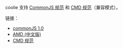 coolie 支持 [CommonJS 规范][commonjs link] 和 [CMD 规范][cmd link]（兼容模式）。



链接：
- [commonJS 1.0][commonjs link]
- [AMD (中文版)][amd link]
- [CMD 规范][cmd link]


[commonjs link]: http://wiki.commonjs.org/wiki/Modules/1.0
[amd link]: https://github.com/amdjs/amdjs-api/wiki/AMD-(%E4%B8%AD%E6%96%87%E7%89%88)
[cmd link]: https://github.com/cmdjs/specification/blob/master/draft/module.md